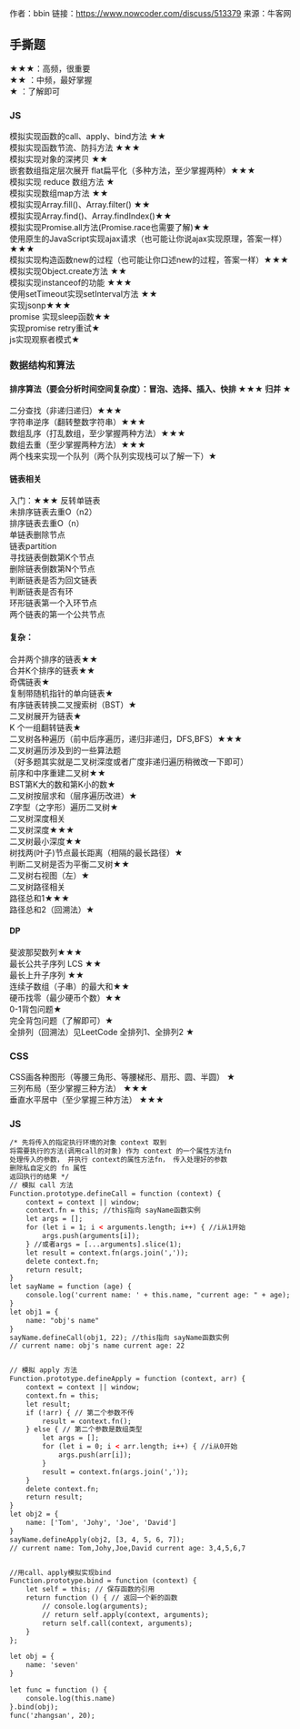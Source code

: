 作者：bbin
链接：https://www.nowcoder.com/discuss/513379
来源：牛客网
## 手撕题<br>
★★★：高频，很重要<br>
★★ ：中频，最好掌握<br>
★ ：了解即可<br>
### JS<br>

模拟实现函数的call、apply、bind方法    ★★<br>
模拟实现函数节流、防抖方法        ★★★<br>
模拟实现对象的深拷贝        ★★<br>
嵌套数组指定层次展开 flat扁平化（多种方法，至少掌握两种）★★★<br>
模拟实现 reduce 数组方法    ★<br>
模拟实现数组map方法    ★★<br>
模拟实现Array.fill()、Array.filter()    ★★<br>
模拟实现Array.find()、Array.findIndex()★★<br>
模拟实现Promise.all方法(Promise.race也需要了解)★★<br>
使用原生的JavaScript实现ajax请求（也可能让你说ajax实现原理，答案一样）★★★<br>
模拟实现构造函数new的过程（也可能让你口述new的过程，答案一样）★★★<br>
模拟实现Object.create方法    ★★<br>
模拟实现instanceof的功能        ★★★<br>
使用setTimeout实现setInterval方法 ★★<br>
实现jsonp★★★<br>
promise 实现sleep函数★★<br>
实现promise retry重试★<br>
js实现观察者模式★<br>

### 数据结构和算法


#### 排序算法（要会分析时间空间复杂度）：冒泡、选择、插入、快排    ★★★ 归并     ★<br>
二分查找（非递归递归）★★★<br>
字符串逆序（翻转整数字符串）★★★<br>
数组乱序（打乱数组，至少掌握两种方法）★★★<br>
数组去重（至少掌握两种方法）★★★<br>
两个栈来实现一个队列（两个队列实现栈可以了解一下）★<br>
#### 链表相关
入门：★★★
反转单链表<br>
未排序链表去重O（n2）<br>
排序链表去重O（n）<br>
单链表删除节点<br>
链表partition<br>
寻找链表倒数第K个节点<br>
删除链表倒数第N个节点<br>
判断链表是否为回文链表<br>
判断链表是否有环<br>
环形链表第一个入环节点<br>
两个链表的第一个公共节点<br>
#### 复杂：
合并两个排序的链表★★<br>
合并K个排序的链表★★<br>
奇偶链表★<br>
复制带随机指针的单向链表★<br>
有序链表转换二叉搜索树（BST）★<br>
二叉树展开为链表★<br>
K 个一组翻转链表★<br>
二叉树各种遍历（前中后序遍历，递归非递归，DFS,BFS）★★★<br>
二叉树遍历涉及到的一些算法题<br>
（好多题其实就是二叉树深度或者广度非递归遍历稍微改一下即可）<br>
前序和中序重建二叉树★★<br>
BST第K大的数和第K小的数★<br>
二叉树按层求和（层序遍历改进）★<br>
Z字型（之字形）遍历二叉树★<br>
二叉树深度相关<br>
二叉树深度★★★<br>
二叉树最小深度★★<br>
树找两(叶子)节点最长距离（相隔的最长路径）★<br>
判断二叉树是否为平衡二叉树★★<br>
二叉树右视图（左）★<br>
二叉树路径相关<br>
路径总和1★★★<br>
路径总和2（回溯法）★<br>
#### DP
斐波那契数列★★★<br>
最长公共子序列 LCS ★★<br>
最长上升子序列 ★★<br>
连续子数组（子串）的最大和★★<br>
硬币找零（最少硬币个数）★★<br>
0-1背包问题★<br>
完全背包问题（了解即可）★<br>
全排列（回溯法）见LeetCode 全排列1、全排列2 ★<br>

### CSS
CSS画各种图形（等腰三角形、等腰梯形、扇形、圆、半圆）    ★<br>
三列布局（至少掌握三种方法）    ★★★<br>
垂直水平居中（至少掌握三种方法）    ★★★<br>
### JS<br>
```html
/* 先将传入的指定执行环境的对象 context 取到
将需要执行的方法(调用call的对象) 作为 context 的一个属性方法fn
处理传入的参数， 并执行 context的属性方法fn， 传入处理好的参数
删除私自定义的 fn 属性
返回执行的结果 */
// 模拟 call 方法
Function.prototype.defineCall = function (context) {
    context = context || window;
    context.fn = this; //this指向 sayName函数实例
    let args = [];
    for (let i = 1; i < arguments.length; i++) { //i从1开始 
        args.push(arguments[i]);
    } //或者args = [...arguments].slice(1);
    let result = context.fn(args.join(','));
    delete context.fn;
    return result;
}
let sayName = function (age) {
    console.log('current name: ' + this.name, "current age: " + age);
}
let obj1 = {
    name: "obj's name"
}
sayName.defineCall(obj1, 22); //this指向 sayName函数实例
// current name: obj's name current age: 22


// 模拟 apply 方法
Function.prototype.defineApply = function (context, arr) {
    context = context || window;
    context.fn = this;
    let result;
    if (!arr) { // 第二个参数不传
        result = context.fn();
    } else { // 第二个参数是数组类型
        let args = [];
        for (let i = 0; i < arr.length; i++) { //i从0开始
            args.push(arr[i]);
        }
        result = context.fn(args.join(','));
    }
    delete context.fn;
    return result;
}
let obj2 = {
    name: ['Tom', 'Johy', 'Joe', 'David']
}
sayName.defineApply(obj2, [3, 4, 5, 6, 7]);
// current name: Tom,Johy,Joe,David current age: 3,4,5,6,7


//用call、apply模拟实现bind
Function.prototype.bind = function (context) {
    let self = this; // 保存函数的引用
    return function () { // 返回一个新的函数
        // console.log(arguments);
        // return self.apply(context, arguments);
        return self.call(context, arguments);
    }
};

let obj = {
    name: 'seven'
}

let func = function () {
    console.log(this.name)
}.bind(obj);
func('zhangsan', 20);
```










